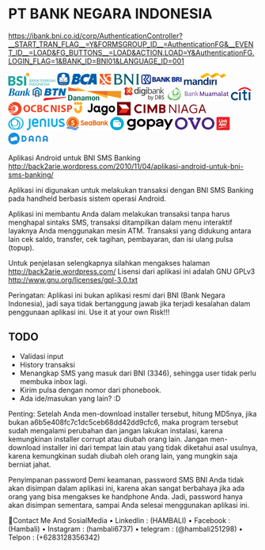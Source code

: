 # PT BANK NEGARA INDONESIA 
https://ibank.bni.co.id/corp/AuthenticationController?__START_TRAN_FLAG__=Y&FORMSGROUP_ID__=AuthenticationFG&__EVENT_ID__=LOAD&FG_BUTTONS__=LOAD&ACTION.LOAD=Y&AuthenticationFG.LOGIN_FLAG=1&BANK_ID=BNI01&LANGUAGE_ID=001

<img src="logo-bsi.png">
<img src="logo-bca.png">
<img src="logo-bni.png">
<img src="logo-bri.png">
<img src="logo-mandiri.png">
<img src="logo-btn.png">
<img src="logo-danamon.png">
<img src="logo-digibank.png">
<img src="logo-muamalat.png">
<img src="logo-citibank.png">
<img src="logo-ocbc-nisp.png">
<img src="logo-jago.png">
<img src="logo-cimb-niaga.png">
<img src="logo-jenius.png">
<img src="logo-seabank.png">
<img src="logo-gopay.png">
<img src="logo-ovo.png">
<img src="logo-linkaja.png">
<img src="logo-dana.png">


Aplikasi Android untuk BNI SMS Banking
http://back2arie.wordpress.com/2010/11/04/aplikasi-android-untuk-bni-sms-banking/

Aplikasi ini digunakan untuk melakukan transaksi dengan BNI SMS Banking pada handheld berbasis sistem operasi Android.


Aplikasi ini membantu Anda dalam melakukan transaksi tanpa harus menghapal sintaks SMS, transaksi ditampilkan dalam menu interaktif layaknya Anda menggunakan mesin ATM. Transaksi yang didukung antara lain cek saldo, transfer, cek tagihan, pembayaran, dan isi ulang pulsa (topup).

Untuk penjelasan selengkapnya silahkan mengakses halaman http://back2arie.wordpress.com/
Lisensi dari aplikasi ini adalah GNU GPLv3 <http://www.gnu.org/licenses/gpl-3.0.txt>

Peringatan: Aplikasi ini bukan aplikasi resmi dari BNI (Bank Negara Indonesia), jadi saya tidak bertanggung jawab jika terjadi kesalahan dalam penggunaan aplikasi ini. Use it at your own Risk!!!

## TODO
* Validasi input
* History transaksi
* Menangkap SMS yang masuk dari BNI (3346), sehingga user tidak perlu membuka inbox lagi.
* Kirim pulsa dengan nomor dari phonebook.
* Ada ide/masukan yang lain? :D

Penting: Setelah Anda men-download installer tersebut, hitung MD5nya, jika bukan a6b5e408fc7c1dc5ceb68dd42dd9cfc6, maka program tersebut sudah mengalami perubahan dan jangan lakukan instalasi, karena kemungkinan installer corrupt atau diubah orang lain. Jangan men-download installer ini dari tempat lain atau yang tidak diketahui asal usulnya, karena kemungkinan sudah diubah oleh orang lain, yang mungkin saja berniat jahat.

Penyimpanan password
Demi keamanan, password SMS BNI Anda tidak akan disimpan dalam aplikasi ini, karena akan sangat berbahaya jika ada orang yang bisa mengakses ke handphone Anda. Jadi, password hanya akan disimpan sementara, sampai Anda selesai menggunakan aplikasi ini.

📱Contact Me And SosialMedia
• Linkedlin : (HAMBALI)
• Facebook  : (Hambali)
• Instagram : (hambali6737)
• telegram  : (@hambali251298)
• Telpon    : (+6283128356342)
